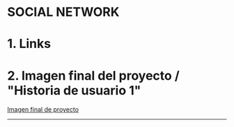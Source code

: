 # SOCIAL NETWORK
# 1. Links

# 2. Imagen final del proyecto / "Historia de usuario 1"

[Imagen final de proyecto](https://postimg.cc/py9FKLgr)

***
